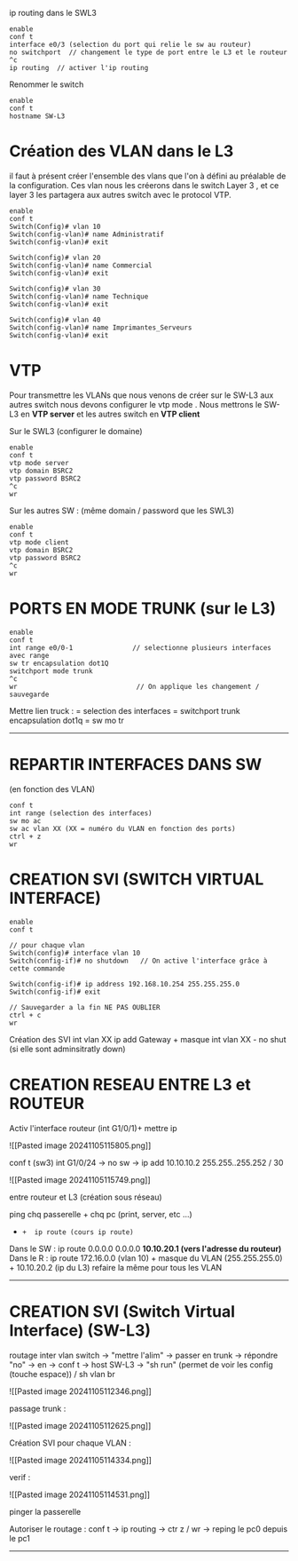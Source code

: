 
ip routing dans le SWL3

```
enable
conf t
interface e0/3 (selection du port qui relie le sw au routeur)
no switchport  // changement le type de port entre le L3 et le routeur
^c
ip routing  // activer l'ip routing
```

Renommer le switch 

```
enable
conf t
hostname SW-L3
```

# Création des VLAN dans le L3

il faut à présent créer l'ensemble des vlans que l'on à défini au préalable de la configuration.
Ces vlan nous les créerons dans le switch Layer 3 , et ce layer 3 les partagera aux autres switch avec le protocol VTP.

```
enable 
conf t
Switch(Config)# vlan 10
Switch(config-vlan)# name Administratif
Switch(config-vlan)# exit
    
Switch(config)# vlan 20
Switch(config-vlan)# name Commercial
Switch(config-vlan)# exit
    
Switch(config)# vlan 30
Switch(config-vlan)# name Technique
Switch(config-vlan)# exit
    
Switch(config)# vlan 40
Switch(config-vlan)# name Imprimantes_Serveurs
Switch(config-vlan)# exit
```

# VTP

Pour transmettre les VLANs que nous venons de créer sur le SW-L3 aux autres switch nous devons configurer le vtp mode . Nous mettrons le SW-L3 en **VTP server** et les autres switch en **VTP client**

Sur le SWL3 (configurer le domaine)

```
enable
conf t
vtp mode server
vtp domain BSRC2
vtp password BSRC2
^c
wr
```

Sur les autres SW : (même domain / password que les SWL3)

```
enable
conf t
vtp mode client
vtp domain BSRC2
vtp password BSRC2
^c
wr
```

# PORTS EN MODE TRUNK (sur le L3)

```
enable
conf t
int range e0/0-1               // selectionne plusieurs interfaces avec range
sw tr encapsulation dot1Q
switchport mode trunk
^c
wr                              // On applique les changement / sauvegarde
```

Mettre lien truck :
 = selection des interfaces = switchport trunk encapsulation dot1q = sw mo tr

---
# REPARTIR INTERFACES DANS SW 
(en fonction des VLAN)

```
conf t
int range (selection des interfaces)
sw mo ac
sw ac vlan XX (XX = numéro du VLAN en fonction des ports)
ctrl + z
wr
```

# CREATION SVI (SWITCH VIRTUAL INTERFACE)

```
enable
conf t

// pour chaque vlan
Switch(config)# interface vlan 10
Switch(config-if)# no shutdown   // On active l'interface grâce à cette commande

Switch(config-if)# ip address 192.168.10.254 255.255.255.0
Switch(config-if)# exit

// Sauvegarder a la fin NE PAS OUBLIER
ctrl + c 
wr
```

Création des SVI 
int vlan XX
ip add Gateway + masque 
int vlan XX - no shut (si elle sont adminsitratly down)

# CREATION RESEAU ENTRE L3 et ROUTEUR

Activ l'interface routeur (int G1/0/1)+ mettre ip 

![[Pasted image 20241105115805.png]]

conf t (sw3) int G1/0/24 -> no sw -> ip add 10.10.10.2 255.255..255.252 / 30

![[Pasted image 20241105115749.png]]

entre routeur et L3 (création sous réseau) 

ping chq passerelle + chq pc (print, server, etc ...)

  +     +  ip route (cours ip route)

Dans le SW : ip route 0.0.0.0 0.0.0.0 **10.10.20.1 (vers l'adresse du routeur)**
Dans le R : ip route 172.16.0.0 (vlan 10) + masque du VLAN (255.255.255.0) + 10.10.20.2 (ip du L3)
			refaire la même pour tous les VLAN

---

# CREATION SVI (Switch Virtual Interface) (SW-L3)

routage inter vlan 
switch -> "mettre l'alim" -> passer en trunk -> répondre "no" -> en -> conf t -> host SW-L3 -> "sh run" (permet de voir les config (touche espace)) / sh vlan br 

![[Pasted image 20241105112346.png]]

passage trunk : 

![[Pasted image 20241105112625.png]]

Création SVI pour chaque VLAN : 

![[Pasted image 20241105114334.png]]

verif : 

![[Pasted image 20241105114531.png]]

pinger la passerelle 

Autoriser le routage : conf t -> ip routing -> ctr z / wr -> reping le pc0 depuis le pc1 


---










